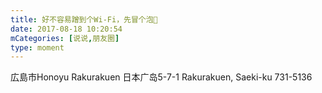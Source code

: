 ```yaml
---
title: 好不容易蹭到个Wi-Fi，先冒个泡👀
date: 2017-08-18 10:20:54
mCategories: [说说,朋友圈]
type: moment
---
```



広島市Honoyu Rakurakuen
日本广岛5-7-1 Rakurakuen, Saeki-ku 731-5136
